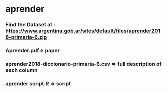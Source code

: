 # aprender

### Find the Dataset at : https://www.argentina.gob.ar/sites/default/files/aprender2018-primaria-6.zip
### Aprender.pdf=> paper
### aprender2018-diccionario-primaria-6.csv => full description of each column
### aprender script.R => script
